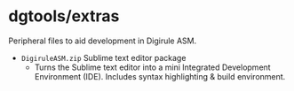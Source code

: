 # dgtools/extras

Peripheral files to aid development in Digirule ASM.

* `DigiruleASM.zip` Sublime text editor package
	* Turns the Sublime text editor into a mini Integrated Development Environment (IDE). Includes
	  syntax highlighting & build environment.
